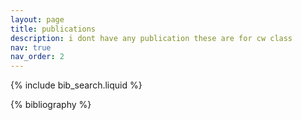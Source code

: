 ```yaml
---
layout: page
title: publications
description: i dont have any publication these are for cw class
nav: true
nav_order: 2
---
```



{% include bib_search.liquid %}

<div class="publications">

{% bibliography %}

</div>

